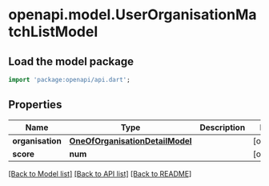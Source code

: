 # openapi.model.UserOrganisationMatchListModel

## Load the model package
```dart
import 'package:openapi/api.dart';
```

## Properties
Name | Type | Description | Notes
------------ | ------------- | ------------- | -------------
**organisation** | [**OneOfOrganisationDetailModel**](OneOfOrganisationDetailModel.md) |  | [optional] 
**score** | **num** |  | [optional] 

[[Back to Model list]](../README.md#documentation-for-models) [[Back to API list]](../README.md#documentation-for-api-endpoints) [[Back to README]](../README.md)


